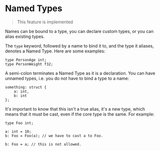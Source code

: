 # Named Types
> This feature is implemented

Names can be bound to a type, you can declare custom types, or you can alias
existing types. 

The `type` keyword, followed by a name to bind it to, and the type it aliases, denotes
a Named Type. Here are some examples:

```
type PersonAge int;
type PersonWeight f32;
```
    
A semi-colon terminates a Named Type as it is a declaration. You can have
unnamed types, i.e. you do not have to bind a type to a name:

```
something: struct {
    a: int,
    b: int
};
```

It's important to know that this isn't a true alias, it's a new type, which means
that it must be cast, even if the core type is the same. For example:

```
type Foo int;

a: int = 10;
b: Foo = Foo(a); // we have to cast a to Foo.

b: Foo = a; // this is not allowed.
```